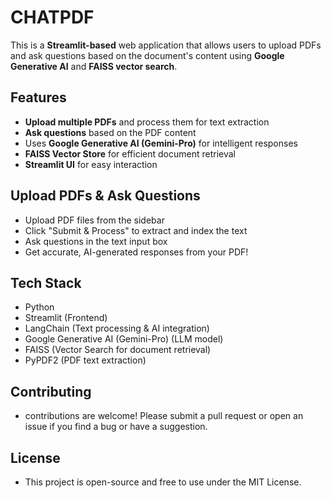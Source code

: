 # CHATPDF

This is a **Streamlit-based** web application that allows users to upload PDFs and ask questions based on the document's content using **Google Generative AI** and **FAISS vector search**.

## Features  
- **Upload multiple PDFs** and process them for text extraction  
- **Ask questions** based on the PDF content  
- Uses **Google Generative AI (Gemini-Pro)** for intelligent responses  
- **FAISS Vector Store** for efficient document retrieval  
- **Streamlit UI** for easy interaction  

## Upload PDFs & Ask Questions
- Upload PDF files from the sidebar
- Click "Submit & Process" to extract and index the text
- Ask questions in the text input box
- Get accurate, AI-generated responses from your PDF!

## Tech Stack
- Python
- Streamlit (Frontend)
- LangChain (Text processing & AI integration)
- Google Generative AI (Gemini-Pro) (LLM model)
- FAISS (Vector Search for document retrieval)
- PyPDF2 (PDF text extraction)

## Contributing
- contributions are welcome! Please submit a pull request or open an issue if you find a bug or have a suggestion.

## License
- This project is open-source and free to use under the MIT License.
